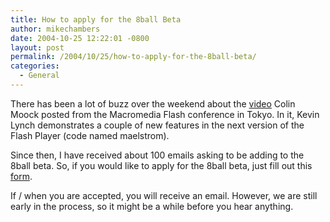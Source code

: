 ```yaml
---
title: How to apply for the 8ball Beta
author: mikechambers
date: 2004-10-25 12:22:01 -0800
layout: post
permalink: /2004/10/25/how-to-apply-for-the-8ball-beta/
categories:
  - General
---
```



There has been a lot of buzz over the weekend about the [video][1] Colin Moock posted from the Macromedia Flash conference in Tokyo. In it, Kevin Lynch demonstrates a couple of new features in the next version of the Flash Player (code named maelstrom).

Since then, I have received about 100 emails asking to be adding to the 8ball beta. So, if you would like to apply for the 8ball beta, just fill out this [form][2].

If / when you are accepted, you will receive an email. However, we are still early in the process, so it might be a while before you hear anything.

 [1]: http://www.moock.org/blog/archives/000146.html
 [2]: http://www.macromedia.com/go/beta/